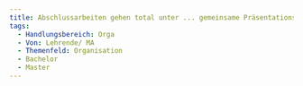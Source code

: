 ```yaml
---
title: Abschlussarbeiten gehen total unter ... gemeinsame Präsentationsforen fehlen
tags:
  - Handlungsbereich: Orga
  - Von: Lehrende/ MA
  - Themenfeld: Organisation
  - Bachelor
  - Master
---
```

